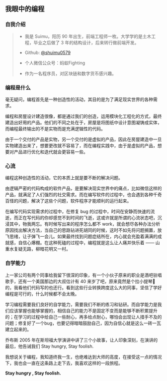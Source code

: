
## 我眼中的编程

### 自我介绍

> - 我是 Suimu，阳历 90 年出生，前端工程师一枚。大学学的是土木工程，毕业之后做了 3 年的结构设计，后来转行做前端开发。
> 
> - Github: [@shuimu0579](https://github.com/shuimu0579)
> 
> - 个人微信公众号：蚂蚁Fighting
> 
> - 作为一名程序员，对区块链和数字货币感兴趣。

### 编程是什么

毫无疑问，编程首先是一种创造性的活动，其目的是为了满足现实世界的各种需求。

编程和房屋设计建造很像，都是通过我们的创造，运用模块化工程化的方式，最终建造出好用的产品。他们的不同之处在于，房屋是将图纸中设计意图凝铸成实体，而编程最终输出的不是实物而是充满逻辑性的代码。

由于一个交付的产品是实物，另一个交付的是虚拟的产品，因此在房屋建造中一旦实物建造出来了，想要更改就不容易了，而在编程实践中，由于是虚拟的产品，想要对产品进行优化和迭代就会更容易一些。

### 心流

编程这种创造性的活动，它的本质上就是要不断的解决问题。

由逻辑严密的代码构成的软件产品，是要解决现实世界中的痛点，比如微信这样的产品，就满足了人们强烈的社交需求。而在编写软件的过程中，也会遇到各种千奇百怪的问题，解决了这些个问题，软件程序才能顺利的运行起来。

在编写代码实现需求的过程中，在修复 bug 的过程中，时间在安静而快速的流逝，而正在写代码的你却感觉不到时间的飞逝，这或许就是所谓的心流状态吧，沉浸其中，物我两忘。有时候写出来的程序怎么都不 work，就会想尽各种办法分析原因找出解决方法，当自己的思路钻进死胡同的时候，这时不如先将问题搁置，放飞思绪，让子弹飞一会儿。如果最终找到问题症结所在，内心就会充盈着满满的成就感，自信心爆棚。在这种死磕的过程中，编程就是这么让人痛并快乐着 —— 山重水复疑无路，柳暗花明又一村。

### 自学能力

上一家公司有两个同事给我留下很深的印象，有一个小伙子原来的职业是酒吧驻唱歌手，还有一个美国那边的大叔估计有 40 来岁了吧，原来竟然是个拉小提琴🎻的，我看他们代码写的也还行。看到这些行业转换跨度这么大的同事，坚信了学好编程是可行的，什么时候都不会太晚。

学习编程需要我们良好的自学能力，需要我们不断的练习和钻研。而自学能力是我们应该掌握也能够掌握的，相信自己的能力不是固定不变而是能够不断积累提升的；在学习的过程中给自己一些耐心，再多给点耐心，哪怕会出现让人措手不及的问题；修复好了一个bug，也要记得暗暗鼓励自己，因为自信心就是这么一砖一瓦建立起来的。

乔布斯 2005 年在斯坦福大学演讲中讲了三个小故事，让人印象深刻，在演讲的最后，他告诫我们 Stay hungry, Stay foolish.

我想说关于编程，我知道终我一生，也绝难达到大师的高度，在接受这一点的情况下，我也会一直在这条路上走下去，我喜欢这样的一段旅程。

**Stay hungry , Stay foolish.**
